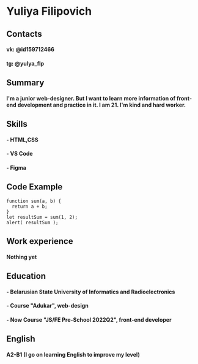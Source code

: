 # Yuliya Filipovich

## Contacts
#### vk: @id159712466
#### tg: @yulya_flp

## Summary
#### I'm a junior web-designer. But I want to learn more information of front-end development and practice in it. I am 21. I'm kind and hard worker.

## Skills
#### - HTML,CSS
#### - VS Code
#### - Figma

## Code Example
```
function sum(a, b) {
  return a + b;
}
let resultSum = sum(1, 2);
alert( resultSum );
```
## Work experience
#### Nothing yet

## Education
#### - Belarusian State University of Informatics and Radioelectronics
#### - Course "Adukar", web-design
#### - **Now** Course "JS/FE Pre-School 2022Q2", front-end developer

## English
#### A2-B1 (I go on learning English to improve my level)
